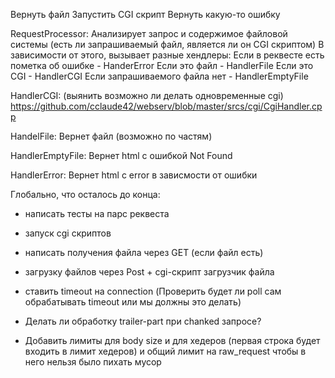 Вернуть файл
Запустить CGI скрипт
Вернуть какую-то ошибку

RequestProcessor:
Анализирует запрос и содержимое файловой системы (есть ли запрашиваемый файл, является ли он CGI скриптом)
В зависимости от этого, вызывает разные хендлеры:
Если в реквесте есть пометка об ошибке - HanderError
Если это файл - HandlerFile
Если это CGI - HandlerCGI
Если запрашиваемого файла нет - HandlerEmptyFile


HandlerCGI: (выянить возможно ли делать одновременные cgi)
https://github.com/cclaude42/webserv/blob/master/srcs/cgi/CgiHandler.cpp

HandelFile:
Вернет файл (возможно по частям)

HandlerEmptyFile:
Вернет html с ошибкой Not Found

HandlerError:
Вернет html с error в зависмости от ошибки

Глобально, что осталось до конца:
* написать тесты на парс реквеста
* запуск cgi скриптов
* написать получения файла через GET (если файл есть)
* загрузку файлов через Post + cgi-скрипт загрузчик файла
* ставить timeout на connection (Проверить будет ли poll сам обрабатывать timeout или мы должны это делать)

* Делать ли обработку trailer-part при chanked запросе?
* Добавить лимиты для body size и для хедеров (первая строка будет входить в лимит хедеров) и общий лимит на raw_request чтобы в него нельзя было пихать мусор